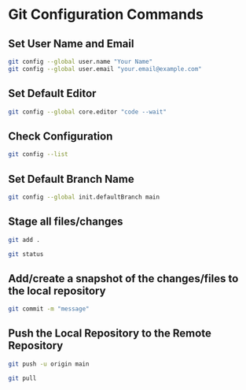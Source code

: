 
# Git Configuration Commands

## Set User Name and Email

```sh
git config --global user.name "Your Name"
git config --global user.email "your.email@example.com"
```

## Set Default Editor
```sh
git config --global core.editor "code --wait"
```

## Check Configuration
```sh
git config --list
```

## Set Default Branch Name
```sh
git config --global init.defaultBranch main
```

## Stage all files/changes
```sh
git add .
```

```sh
git status
```

## Add/create a snapshot of the changes/files to the local repository
```sh
git commit -m "message"
```

## Push the Local Repository to the Remote Repository
```sh
git push -u origin main
```

```sh
git pull
```

